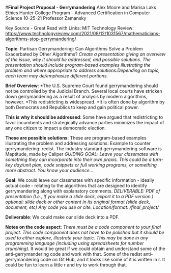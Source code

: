 #**Final Project Proposal - Gerrymandering**
Alex Moore and Marisa Laks
Ethics
Hunter College Program - Advanced Certification in Computer Science
10-25-21 
Professor Zamansky

Key Source - Great Read with Links:  MIT Technology Review:
https://www.technologyreview.com/2021/08/12/1031567/mathematicians-algorithms-stop-gerrymandering/

**Topic**:  Partisan Gerrymandering:  Can Algorithms Solve a Problem Exacerbated by Other Algorithms?
*Create a presentation giving an overview of the issue, why it should be addressed, and possible solutions. The presentation should include program-based examples illustrating the problem and where appropriate to address solutions.Depending on topic, each team may de/emphasize different portions.*

**Brief Overview**: 
*The U.S. Supreme Court found gerrymandering should not be controlled by the Judicial Branch.  Several local courts have stricken down gerrymandering as a result of analysis by modern algorithms, however.
*This redistricting is widespread.
*It is often done by algorithm by both Democrats and Republics to keep and gain political power.

**This is why it should be addressed**:
Some have argued that redistricting to favor incumbents and strategically advance parties minimizes the impact of any one citizen to impact a democratic election.  

**These are possible solutions**:
These are program-based examples illustrating the problem and addressing solutions:  Example to counter gerrymandering:  redist.  The industry standard gerrymandering software is Maptitude, made by Caliper
*GUIDING GOAL: Leave your classmates with something they can incorporate into their own praxis. This could be a turn-key day/unit plan, code snippets or full working programs, or something more abstract. You know your audience…*

**Goal**:  We could leave our classmates with specific information - ideally actual code - relating to the algorithms that are designed to identify gerrymandering along with explanatory comments.
*DELIVERABLE:  PDF of presentation (I.e., If you make a slide deck, export it to a PDF version.) optional: slide deck or other content in its original format (slide deck, document, etc) Any code you use or cite. Location/format: <reporoot>/final_project/*

**Deliverable**:  We could make our slide deck into a PDF.

**Notes on the code aspect**: *There must be a code component to your final project. This code component does not have to be polished but it should be used to either explore, illustrate your topic. This may be done in any programming language (including using spreadsheets for number crunching).*
It would be great if we could obtain and understand some of the anti-gerrymandering code and work with that.  Some of the redist anti-gerrymandering code on Git Hub, and it looks like some of it is written in r.  It could be fun to learn a little r and try to work through that.
